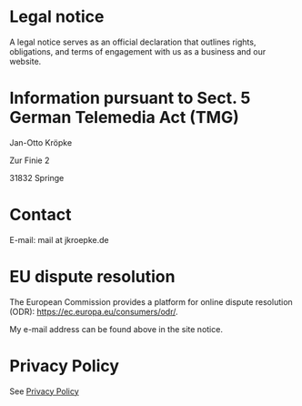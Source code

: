 # Legal notice
A legal notice serves as an official declaration that outlines rights, obligations, and terms of engagement with us as a business and our website.

# Information pursuant to Sect. 5 German Telemedia Act (TMG)

Jan-Otto Kröpke

Zur Finie 2

31832 Springe

# Contact

E-mail: mail at jkroepke.de

# EU dispute resolution

The European Commission provides a platform for online dispute resolution (ODR): https://ec.europa.eu/consumers/odr/.

My e-mail address can be found above in the site notice.

# Privacy Policy

See [Privacy Policy](/privacy/)

